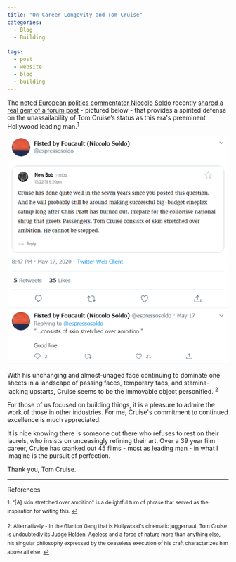 ```yaml
---
title: "On Career Longevity and Tom Cruise"
categories:
  - Blog
  - Building

tags:
  - post
  - website
  - blog
  - building
---
```

The [noted European politics commentator Niccolo Soldo](https://amgreatness.com/author/niccolo-soldo/) recently [shared a real gem of a forum post](https://twitter.com/espressosoldo/status/1262182978656129024) - pictured below - that provides a spirited defense on the unassailability of Tom Cruise’s status as this era's preeminent Hollywood leading man.<sup><a href="#fn1" id="ref1">1</a></sup>

[![foo](https://github.com/danielrdowns/website/blob/gh-pages/assets/images/tweet2.png?raw=true)](https://github.com/danielrdowns/website/blob/gh-pages/assets/images/tweet2.png?raw=true)

With his unchanging and almost-unaged face continuing to dominate one sheets in a landscape of passing faces, temporary fads, and stamina-lacking upstarts, Cruise seems to be the immovable object personified. <sup><a href="#fn2" id="ref2">2</a></sup>

For those of us focused on building things, it is a pleasure to admire the work of those in other industries. For me, Cruise's commitment to continued excellence is much appreciated. 

It is nice knowing there is someone out there who refuses to rest on their laurels, who insists on unceasingly refining their art. Over a 39 year film career, Cruise has cranked out 45 films - most as leading man - in what I imagine is the pursuit of perfection. 

Thank you, Tom Cruise.

<hr>References

<sup id="fn1">1. "[A] skin stretched over ambition" is a delightful turn of phrase that served as the inspiration for writing this. <a href="#ref1" title="Jump back to Footnote 1">↩</a></sup>

<sup id="fn2">2. Alternatively - In the Glanton Gang that is Hollywood's cinematic juggernaut, Tom Cruise is undoubtedly its [Judge Holden](https://en.wikipedia.org/wiki/Blood_Meridian). Ageless and a force of nature more than anything else, his singular philosophy expressed by the ceaseless execution of his craft characterizes him above all else.  <a href="#ref2" title="Jump back to footnote 2 in the text.">↩</a></sup>


